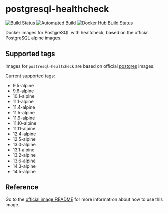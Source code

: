 # postgresql-healthcheck

[![Build Status](https://api.travis-ci.org/jobandtalent/docker-public-images.svg?branch=master)](https://travis-ci.org/jobandtalent/docker-public-images)
[![Automated Build](https://img.shields.io/docker/cloud/automated/jobandtalent/postgres.svg)](https://hub.docker.com/r/jobandtalent/postgres)
[![Docker Hub Build Status](https://img.shields.io/docker/cloud/build/jobandtalent/postgres.svg)](https://hub.docker.com/r/jobandtalent/postgres)

Docker images for PostgreSQL with healtcheck, based on the official PostgreSQL alpine images.

## Supported tags

Images for `postresql-healtcheck` are based on official [postgres](https://hub.docker.com/_/postgres)
images.

Current supported tags:

 * 9.5-alpine
 * 9.6-alpine
 * 10.1-alpine
 * 11.1-alpine
 * 11.4-alpine
 * 11.5-alpine
 * 11.9-alpine
 * 11.10-alpine
 * 11.11-alpine
 * 12.4-alpine
 * 12.5-alpine
 * 13.0-alpine
 * 13.1-alpine
 * 13.2-alpine
 * 13.6-alpine
 * 14.3-alpine
 * 14.5-alpine

## Reference

Go to the [official image README](https://hub.docker.com/_/postgres?tab=description) for more information about how to use this image.
